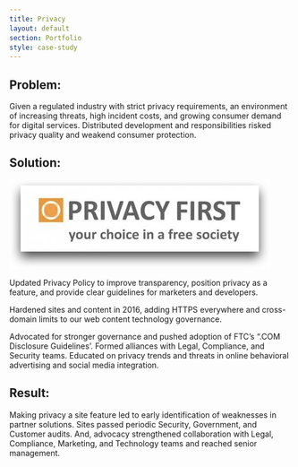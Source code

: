 ```yaml
---
title: Privacy
layout: default
section: Portfolio
style: case-study
---
```

## Problem:

Given a regulated industry with strict privacy requirements, an environment of increasing threats, high incident costs, and growing consumer demand for digital services. Distributed development and responsibilities risked privacy quality and weakend consumer protection. 

## Solution:
![Privacy First logo](privacy-first.png "Privacy First")

Updated Privacy Policy to improve transparency, position privacy as a feature, and provide clear guidelines for marketers and developers.

Hardened sites and content in 2016, adding HTTPS everywhere and cross-domain limits to our web content technology governance.

Advocated for stronger governance and pushed adoption of FTC’s “.COM Disclosure Guidelines’. Formed alliances with Legal, Compliance, and Security teams. Educated on privacy trends and threats in online behavioral advertising and social media integration.

## Result:

Making privacy a site feature led to early identification of weaknesses in partner solutions. Sites passed periodic Security, Government, and Customer audits. And, advocacy strengthened collaboration with Legal, Compliance, Marketing, and Technology teams and reached senior management.

